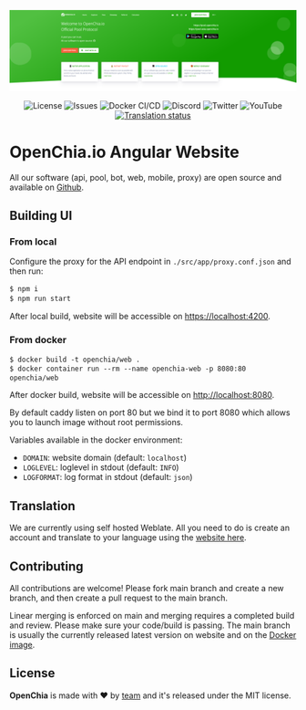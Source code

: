 ![](.github/assets/landing.png)

<p align="center">
  <a style="text-decoration:none" href="https://github.com/openchia/web/blob/main/LICENSE.md">
    <img alt="License" src="https://img.shields.io/github/license/openchia/web?logo=github&color=0&label=License&style=flat-square">
  </a>
  <a style="text-decoration:none" href="https://github.com/openchia/web/issues">
    <img alt="Issues" src="https://img.shields.io/github/issues/openchia/web?logo=github&color=0&label=Issues&style=flat-square">
  </a>
  <a style="text-decoration:none" href="https://github.com/openchia/web/actions/workflows/docker-publish.yml">
    <img alt="Docker CI/CD" src="https://img.shields.io/github/workflow/status/openchia/web/Docker?logo=github&color=0&label=Pipeline&style=flat-square">
  </a>
  <a style="text-decoration:none" href="https://discord.gg/2URS9H7RZn">
    <img alt="Discord" src="https://img.shields.io/discord/865233670938689537?logo=discord&color=0&logoColor=white&label=Discord&style=flat-square">
  </a>
  <a style="text-decoration:none" href="https://twitter.com/openchia">
    <img alt="Twitter" src="https://img.shields.io/twitter/follow/openchia?color=blue&label=Twitter&logo=twitter&logoColor=white&style=flat-square">
  </a>
  <a style="text-decoration:none" href="https://www.youtube.com/channel/UCL70j_KiPd49rfp_UEqxiyQ">
    <img alt="YouTube" src="https://img.shields.io/youtube/channel/subscribers/UCL70j_KiPd49rfp_UEqxiyQ?label=YouTube&logo=youtube&logoColor=white&style=flat-square">
  </a>
  <a href="https://translation.openchia.io/engage/openchia/">
    <img src="https://translation.openchia.io/widgets/openchia/-/website/svg-badge.svg" alt="Translation status" />
  </a>
</p>

# OpenChia.io Angular Website

All our software (api, pool, bot, web, mobile, proxy) are open source and available on [Github][1].

## Building UI

### From local

Configure the proxy for the API endpoint in `./src/app/proxy.conf.json` and then run:

```bash
$ npm i
$ npm run start
```

After local build, website will be accessible on [https://localhost:4200](https://localhost:4200).

### From docker

```
$ docker build -t openchia/web .
$ docker container run --rm --name openchia-web -p 8080:80 openchia/web
```

After docker build, website will be accessible on [http://localhost:8080](http://localhost:8080).

By default caddy listen on port 80 but we bind it to port 8080 which allows you to launch image without root permissions.

Variables available in the docker environment:
* `DOMAIN`: website domain (default: `localhost`)
* `LOGLEVEL`: loglevel in stdout (default: `INFO`)
* `LOGFORMAT`: log format in stdout (default: `json`)

## Translation

We are currently using self hosted Weblate.
All you need to do is create an account and translate to your language using the [website here][2].

## Contributing

All contributions are welcome! Please fork main branch and create a new branch, and then create a pull request to the main branch.

Linear merging is enforced on main and merging requires a completed build and review. Please make sure your code/build is passing.
The main branch is usually the currently released latest version on website and on the [Docker image][3].

## License

**OpenChia** is made with ♥ by [team][4] and it's released under the MIT license.

[1]: https://github.com/openchia
[2]: https://translation.openchia.io
[3]: https://github.com/openchia/web/pkgs/container/web
[4]: https://github.com/openchia/web/graphs/contributors
